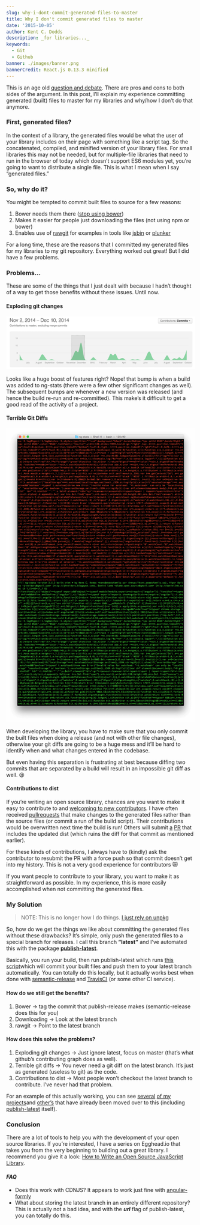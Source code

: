 ```yaml
---
slug: why-i-dont-commit-generated-files-to-master
title: Why I don't commit generated files to master
date: '2015-10-05'
author: Kent C. Dodds
description: _for libraries..._
keywords:
  - Git
  - Github
banner: ./images/banner.png
bannerCredit: React.js 0.13.3 minified
---
```


This is an age old
[question and debate](http://stackoverflow.com/q/893913/971592). There are pros
and cons to both sides of the argument. In this post, I’ll explain my experience
committing generated (built) files to master for my libraries and why/how I
don’t do that anymore.

### First, generated files?

In the context of a library, the generated files would be what the user of your
library includes on their page with something like a script tag. So the
concatenated, compiled, and minified version of your library files. For small
libraries this may not be needed, but for multiple-file libraries that need to
run in the browser of today which doesn’t support ES6 modules yet, you’re going
to want to distribute a single file. This is what I mean when I say “generated
files.”

### So, why do it?

You might be tempted to commit built files to source for a few reasons:

1.  Bower needs them there
    ([stop using bower](http://gofore.com/ohjelmistokehitys/stop-using-bower/))
2.  Makes it easier for people just downloading the files (not using npm or
    bower)
3.  Enables use of [rawgit](http://rawgit.com/) for examples in tools like
    [jsbin](http://jsbin.com/) or [plunker](http://plnkr.co/)

For a long time, these are the reasons that I committed my generated files for
my libraries to my git repository. Everything worked out great! But I did have a
few problems.

### Problems…

These are some of the things that I just dealt with because I hadn’t thought of
a way to get those benefits without these issues. Until now.

#### Exploding git changes

![ng-stats graph for collaborators](./images/0.jpg)

Looks like a huge boost of features right? Nope! that bump is when a build was
added to ng-stats (there were a few other significant changes as well). The
subsequent bumps are whenever a new version was released (and hence the build
re-run and re-committed). This make’s it difficult to get a good read of the
activity of a project.

#### Terrible Git Diffs

![A wall of git diffs](./images/1.png)

When developing the library, you have to make sure that you only commit the
built files when doing a release (and not with other file changes), otherwise
your git diffs are going to be a huge mess and it’ll be hard to identify when
and what changes entered in the codebase.

But even having this separation is frustrating at best because diffing two
commits that are separated by a build will result in an impossible git diff as
well. 😫

#### Contributions to dist

If you’re writing an open source library, chances are you want to make it easy
to contribute to and
[welcoming to new contributors](http://www.erikaheidi.com/blog/is-your-open-source-project-welcoming-to-new-contributors).
I have often received
[pull](https://github.com/kentcdodds/ng-stats/pull/20)[requests](https://github.com/kentcdodds/ng-stats/pull/33)
that make changes to the generated files rather than the source files (or commit
a run of the build script). Their contributions would be overwritten next time
the build is run! Others will submit
[a](https://github.com/kentcdodds/ng-stats/pull/38)
[PR](https://github.com/kentcdodds/ng-stats/pull/44) that includes the updated
dist (which ruins the diff for that commit as mentioned earlier).

For these kinds of contributions, I always have to (kindly) ask the contributor
to resubmit the PR with a force push so that commit doesn’t get into my history.
This is not a very good experience for contributors 😿

If you want people to contribute to your library, you want to make it as
straightforward as possible. In my experience, this is more easily accomplished
when not committing the generated files.

### My Solution

> NOTE: This is no longer how I do things.
> [I just rely on unpkg](/blog/unpkg-an-open-source-cdn-for-npm)

So, how do we get the things we like about committing the generated files
without these drawbacks? It’s simple, only push the generated files to a special
branch for releases. I call this branch **“latest”** and I’ve automated this
with the package
[**publish-latest**](https://www.npmjs.com/package/publish-latest).

Basically, you run your build, then run publish-latest which runs
[this script](https://github.com/kentcdodds/publish-latest/blob/master/scripts/publish-latest.sh)which
will commit your built files and push them to your latest branch automatically.
You can totally do this locally, but it actually works best when done with
[semantic-release](https://github.com/semantic-release/semantic-release) and
[TravisCI](https://travis-ci.org/) (or some other CI service).

#### How do we still get the benefits?

1.  Bower -> tag the commit that publish-release makes (semantic-release does
    this for you)
2.  Downloading -> Look at the latest branch
3.  rawgit -> Point to the latest branch

#### How does this solve the problems?

1.  Exploding git changes -> Just ignore latest, focus on master (that’s what
    github’s contributing graph does as well).
2.  Terrible git diffs -> You never need a git diff on the latest branch. It’s
    just as generated (useless to git) as the code.
3.  Contributions to dist -> Most people won’t checkout the latest branch to
    contribute. I’ve never had that problem.

For an example of this actually working, you can see
[several](https://github.com/formly-js/angular-formly/tree/latest)
[of my](https://github.com/kentcdodds/cross-env/tree/latest)
[projects](https://github.com/kentcdodds/api-check/tree/latest)and
[other’s](https://github.com/Swimlane/angular-model-factory/tree/latest) that
have already been moved over to this (including
[publish-latest](https://github.com/kentcdodds/publish-latest/tree/latest)
itself).

### Conclusion

There are a lot of tools to help you with the development of your open source
libraries. If you’re interested, I have a series on Egghead.io that takes you
from the very beginning to building out a great library. I recommend you give it
a look:
[How to Write an Open Source JavaScript Library](https://egghead.io/lessons/javascript-how-to-write-a-javascript-library-automating-releases-with-semantic-release).

#### _FAQ_

- Does this work with CDNJS? It appears to work just fine with
  [angular-formly](https://cdnjs.com/libraries/angular-formly)
- What about storing the latest branch in an entirely different repository? This
  is actually not a bad idea, and with the **_url_** flag of publish-latest, you
  can totally do this.
